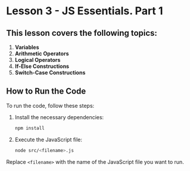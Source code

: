 # Lesson 3 - JS Essentials. Part 1

## This lesson covers the following topics:

1. **Variables**
2. **Arithmetic Operators**
3. **Logical Operators**
4. **If-Else Constructions**
5. **Switch-Case Constructions**

## How to Run the Code

To run the code, follow these steps:

1. Install the necessary dependencies:
    ```sh
    npm install
    ```

2. Execute the JavaScript file:
    ```sh
    node src/<filename>.js
    ```

Replace `<filename>` with the name of the JavaScript file you want to run.
